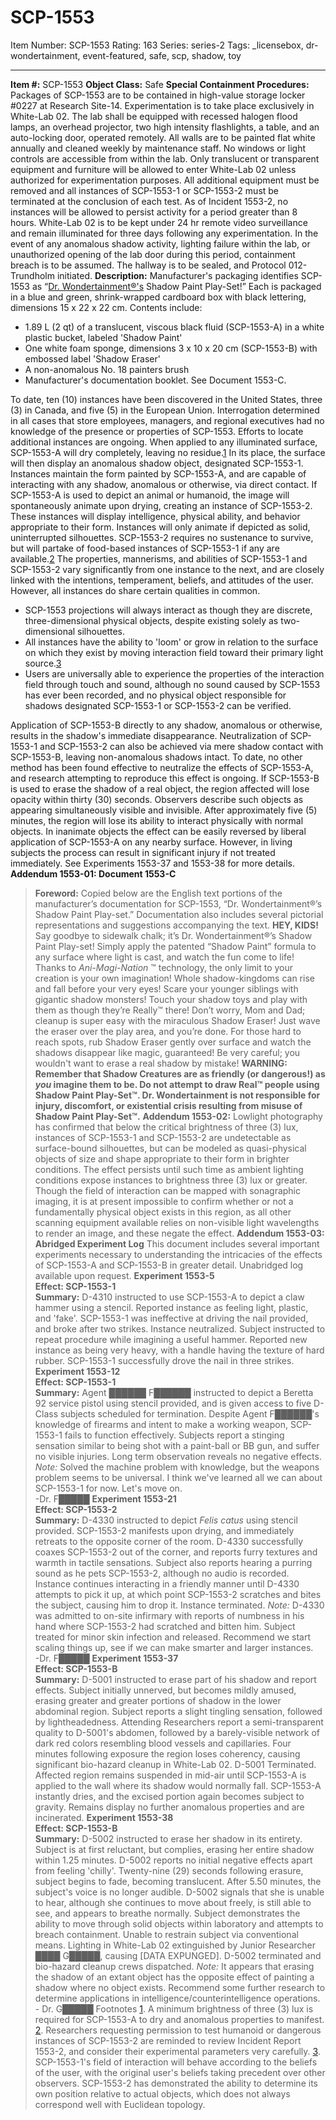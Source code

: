 # SCP-1553
Item Number: SCP-1553
Rating: 163
Series: series-2
Tags: _licensebox, dr-wondertainment, event-featured, safe, scp, shadow, toy

---

**Item #:** SCP-1553
**Object Class:** Safe
**Special Containment Procedures:** Packages of SCP-1553 are to be contained in high-value storage locker #0227 at Research Site-14. Experimentation is to take place exclusively in White-Lab 02. The lab shall be equipped with recessed halogen flood lamps, an overhead projector, two high intensity flashlights, a table, and an auto-locking door, operated remotely. All walls are to be painted flat white annually and cleaned weekly by maintenance staff. No windows or light controls are accessible from within the lab.
Only translucent or transparent equipment and furniture will be allowed to enter White-Lab 02 unless authorized for experimentation purposes. All additional equipment must be removed and all instances of SCP-1553-1 or SCP-1553-2 must be terminated at the conclusion of each test. As of Incident 1553-2, no instances will be allowed to persist activity for a period greater than 8 hours.
White-Lab 02 is to be kept under 24 hr remote video surveillance and remain illuminated for three days following any experimentation. In the event of any anomalous shadow activity, lighting failure within the lab, or unauthorized opening of the lab door during this period, containment breach is to be assumed. The hallway is to be sealed, and Protocol 012-Trundholm initiated.
**Description:** Manufacturer's packaging identifies SCP-1553 as “[Dr. Wondertainment®'s](http://www.scp-wiki.net/dr-wondertainment-hub) Shadow Paint Play-Set!” Each is packaged in a blue and green, shrink-wrapped cardboard box with black lettering, dimensions 15 x 22 x 22 cm. Contents include:
  * 1.89 L (2 qt) of a translucent, viscous black fluid (SCP-1553-A) in a white plastic bucket, labeled 'Shadow Paint'
  * One white foam sponge, dimensions 3 x 10 x 20 cm (SCP-1553-B) with embossed label 'Shadow Eraser'
  * A non-anomalous No. 18 painters brush
  * Manufacturer's documentation booklet. See Document 1553-C.

To date, ten (10) instances have been discovered in the United States, three (3) in Canada, and five (5) in the European Union. Interrogation determined in all cases that store employees, managers, and regional executives had no knowledge of the presence or properties of SCP-1553. Efforts to locate additional instances are ongoing.
When applied to any illuminated surface, SCP-1553-A will dry completely, leaving no residue.[1](javascript:;) In its place, the surface will then display an anomalous shadow object, designated SCP-1553-1. Instances maintain the form painted by SCP-1553-A, and are capable of interacting with any shadow, anomalous or otherwise, via direct contact.
If SCP-1553-A is used to depict an animal or humanoid, the image will spontaneously animate upon drying, creating an instance of SCP-1553-2. These instances will display intelligence, physical ability, and behavior appropriate to their form. Instances will only animate if depicted as solid, uninterrupted silhouettes. SCP-1553-2 requires no sustenance to survive, but will partake of food-based instances of SCP-1553-1 if any are available.[2](javascript:;)
The properties, mannerisms, and abilities of SCP-1553-1 and SCP-1553-2 vary significantly from one instance to the next, and are closely linked with the intentions, temperament, beliefs, and attitudes of the user. However, all instances do share certain qualities in common.
  * SCP-1553 projections will always interact as though they are discrete, three-dimensional physical objects, despite existing solely as two-dimensional silhouettes.
  * All instances have the ability to 'loom' or grow in relation to the surface on which they exist by moving interaction field toward their primary light source.[3](javascript:;)
  * Users are universally able to experience the properties of the interaction field through touch and sound, although no sound caused by SCP-1553 has ever been recorded, and no physical object responsible for shadows designated SCP-1553-1 or SCP-1553-2 can be verified.

Application of SCP-1553-B directly to any shadow, anomalous or otherwise, results in the shadow's immediate disappearance. Neutralization of SCP-1553-1 and SCP-1553-2 can also be achieved via mere shadow contact with SCP-1553-B, leaving non-anomalous shadows intact. To date, no other method has been found effective to neutralize the effects of SCP-1553-A, and research attempting to reproduce this effect is ongoing.
If SCP-1553-B is used to erase the shadow of a real object, the region affected will lose opacity within thirty (30) seconds. Observers describe such objects as appearing simultaneously visible and invisible. After approximately five (5) minutes, the region will lose its ability to interact physically with normal objects. In inanimate objects the effect can be easily reversed by liberal application of SCP-1553-A on any nearby surface. However, in living subjects the process can result in significant injury if not treated immediately. See Experiments 1553-37 and 1553-38 for more details.
**Addendum 1553-01: Document 1553-C**
> **Foreword:** Copied below are the English text portions of the manufacturer’s documentation for SCP-1553, “Dr. Wondertainment®’s Shadow Paint Play-set.” Documentation also includes several pictorial representations and suggestions accompanying the text.
> **HEY, KIDS!** Say goodbye to sidewalk chalk; it’s Dr. Wondertainment®’s Shadow Paint Play-set!
> Simply apply the patented “Shadow Paint” formula to any surface where light is cast, and watch the fun come to life! Thanks to _Ani-Magi-Nation_ ™ technology, the only limit to your creation is your own imagination! Whole shadow-kingdoms can rise and fall before your very eyes! Scare your younger siblings with gigantic shadow monsters! Touch your shadow toys and play with them as though they’re Really™ there!
> Don’t worry, Mom and Dad; cleanup is super easy with the miraculous Shadow Eraser! Just wave the eraser over the play area, and you’re done. For those hard to reach spots, rub Shadow Eraser gently over surface and watch the shadows disappear like magic, guaranteed! Be very careful; you wouldn't want to erase a real shadow by mistake!
> **WARNING: Remember that Shadow Creatures are as friendly (or dangerous!) as _you_ imagine them to be. Do not attempt to draw Real™ people using Shadow Paint Play-Set™. Dr. Wondertainment is not responsible for injury, discomfort, or existential crisis resulting from misuse of Shadow Paint Play-Set™.**
**Addendum 1553-02:** Lowlight photography has confirmed that below the critical brightness of three (3) lux, instances of SCP-1553-1 and SCP-1553-2 are undetectable as surface-bound silhouettes, but can be modeled as quasi-physical objects of size and shape appropriate to their form in brighter conditions. The effect persists until such time as ambient lighting conditions expose instances to brightness three (3) lux or greater. Though the field of interaction can be mapped with sonagraphic imaging, it is at present impossible to confirm whether or not a fundamentally physical object exists in this region, as all other scanning equipment available relies on non-visible light wavelengths to render an image, and these negate the effect.
**Addendum 1553-03: Abridged Experiment Log**
This document includes several important experiments necessary to understanding the intricacies of the effects of SCP-1553-A and SCP-1553-B in greater detail. Unabridged log available upon request.
**Experiment 1553-5**  
**Effect: SCP-1553-1**  
**Summary:** D-4310 instructed to use SCP-1553-A to depict a claw hammer using a stencil. Reported instance as feeling light, plastic, and 'fake'. SCP-1553-1 was ineffective at driving the nail provided, and broke after two strikes. Instance neutralized. Subject instructed to repeat procedure while imagining a useful hammer. Reported new instance as being very heavy, with a handle having the texture of hard rubber. SCP-1553-1 successfully drove the nail in three strikes.
**Experiment 1553-12**  
**Effect: SCP-1553-1**  
**Summary:** Agent ██████ F██████ instructed to depict a Beretta 92 service pistol using stencil provided, and is given access to five D-Class subjects scheduled for termination. Despite Agent F██████'s knowledge of firearms and intent to make a working weapon, SCP-1553-1 fails to function effectively. Subjects report a stinging sensation similar to being shot with a paint-ball or BB gun, and suffer no visible injuries. Long term observation reveals no negative effects.
_Note:_ Solved the machine problem with knowledge, but the weapons problem seems to be universal. I think we've learned all we can about SCP-1553-1 for now. Let's move on.  
-Dr. F█████
**Experiment 1553-21**  
**Effect: SCP-1553-2**  
**Summary:** D-4330 instructed to depict _Felis catus_ using stencil provided. SCP-1553-2 manifests upon drying, and immediately retreats to the opposite corner of the room. D-4330 successfully coaxes SCP-1553-2 out of the corner, and reports furry textures and warmth in tactile sensations. Subject also reports hearing a purring sound as he pets SCP-1553-2, although no audio is recorded. Instance continues interacting in a friendly manner until D-4330 attempts to pick it up, at which point SCP-1553-2 scratches and bites the subject, causing him to drop it. Instance terminated.
_Note:_ D-4330 was admitted to on-site infirmary with reports of numbness in his hand where SCP-1553-2 had scratched and bitten him. Subject treated for minor skin infection and released. Recommend we start scaling things up, see if we can make smarter and larger instances.  
-Dr. F█████
**Experiment 1553-37**  
**Effect: SCP-1553-B**  
**Summary:** D-5001 instructed to erase part of his shadow and report effects. Subject initially unnerved, but becomes mildly amused, erasing greater and greater portions of shadow in the lower abdominal region. Subject reports a slight tingling sensation, followed by lightheadedness. Attending Researchers report a semi-transparent quality to D-5001's abdomen, followed by a barely-visible network of dark red colors resembling blood vessels and capillaries. Four minutes following exposure the region loses coherency, causing significant bio-hazard cleanup in White-Lab 02. D-5001 Terminated. Affected region remains suspended in mid-air until SCP-1553-A is applied to the wall where its shadow would normally fall. SCP-1553-A instantly dries, and the excised portion again becomes subject to gravity. Remains display no further anomalous properties and are incinerated.
**Experiment 1553-38**  
**Effect: SCP-1553-B**  
**Summary:** D-5002 instructed to erase her shadow in its entirety. Subject is at first reluctant, but complies, erasing her entire shadow within 1.25 minutes. D-5002 reports no initial negative effects apart from feeling 'chilly'. Twenty-nine (29) seconds following erasure, subject begins to fade, becoming translucent. After 5.50 minutes, the subject's voice is no longer audible. D-5002 signals that she is unable to hear, although she continues to move about freely, is still able to see, and appears to breathe normally. Subject demonstrates the ability to move through solid objects within laboratory and attempts to breach containment. Unable to restrain subject via conventional means. Lighting in White-Lab 02 extinguished by Junior Researcher ████ G█████, causing [DATA EXPUNGED]. D-5002 terminated and bio-hazard cleanup crews dispatched.
_Note:_ It appears that erasing the shadow of an extant object has the opposite effect of painting a shadow where no object exists. Recommend some further research to determine applications in intelligence/counterintelligence operations.  
\- Dr. G█████
Footnotes
[1](javascript:;). A minimum brightness of three (3) lux is required for SCP-1553-A to dry and anomalous properties to manifest.
[2](javascript:;). Researchers requesting permission to test humanoid or dangerous instances of SCP-1553-2 are reminded to review Incident Report 1553-2, and consider their experimental parameters very carefully.
[3](javascript:;). SCP-1553-1's field of interaction will behave according to the beliefs of the user, with the original user's beliefs taking precedent over other observers. SCP-1553-2 has demonstrated the ability to determine its own position relative to actual objects, which does not always correspond well with Euclidean topology.